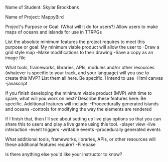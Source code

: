 Name of Student: Skylar Brockbank

Name of Project: MappyBird

Project's Purpose or Goal: (What will it do for users?) Allow users to make maps of oceans and islands for use in TTRPGs

List the absolute minimum features the project requires to meet this purpose or goal:
My minimum viable product will allow the user to 
-Draw a grid style map
-Make modifications to their drawing
-Save a copy as an image file

What tools, frameworks, libraries, APIs, modules and/or other resources (whatever is specific to your track, and your language) will you use to create this MVP? List them all here. Be specific.
I intend to use
-Html canvas
-javascript


If you finish developing the minimum viable product (MVP) with time to spare, what will you work on next? Describe these features here: Be specific.
Additional features will include:
-Proceedurally generated islands and oceans
-controls for modifying the way the elements are rendered

If I finish that, then I'll see about setting up live play options so that you can share this to users and play a live game using this tool.
-player view
-live interaction
-event triggers
-writable events
-procedurally generated events

What additional tools, frameworks, libraries, APIs, or other resources will these additional features require?
-Firebase

Is there anything else you'd like your instructor to know?
